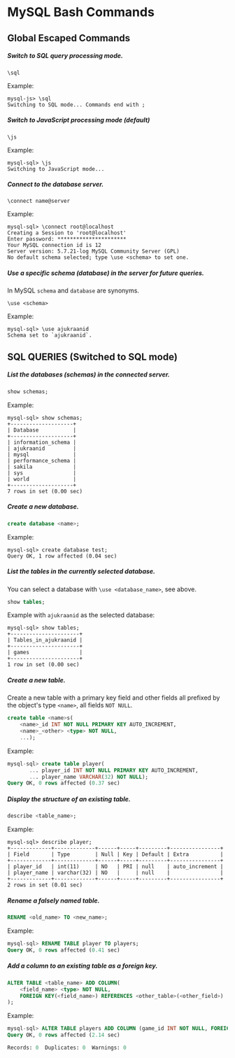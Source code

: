 # MySQL Bash Commands

## Global Escaped Commands

##### Switch to SQL query processing mode.
```
\sql
```
Example:
```
mysql-js> \sql
Switching to SQL mode... Commands end with ;
```

##### Switch to JavaScript processing mode (default)
```
\js
```
Example:
```
mysql-sql> \js
Switching to JavaScript mode...
```

##### Connect to the database server.
```
\connect name@server
```
Example:
```
mysql-sql> \connect root@localhost
Creating a Session to 'root@localhost'
Enter password: **********************
Your MySQL connection id is 12
Server version: 5.7.21-log MySQL Community Server (GPL)
No default schema selected; type \use <schema> to set one.
```

##### Use a specific schema (database) in the server for future queries.
In MySQL `schema` and `database` are synonyms.
```
\use <schema>
```
Example:
```
mysql-sql> \use ajukraanid
Schema set to `ajukraanid`.
```

## SQL QUERIES (Switched to SQL mode)

##### List the databases (schemas) in the connected server.
```sql
show schemas;
```
Example:
```
mysql-sql> show schemas;
+--------------------+
| Database           |
+--------------------+
| information_schema |
| ajukraanid         |
| mysql              |
| performance_schema |
| sakila             |
| sys                |
| world              |
+--------------------+
7 rows in set (0.00 sec)
```

##### Create a new database.
```sql
create database <name>;
```
Example:
```
mysql-sql> create database test;
Query OK, 1 row affected (0.04 sec)
```

##### List the tables in the currently selected database.
You can select a database with `\use <database_name>`, see above.
```sql
show tables;
```
Example with `ajukraanid` as the selected database:
```
mysql-sql> show tables;
+----------------------+
| Tables_in_ajukraanid |
+----------------------+
| games                |
+----------------------+
1 row in set (0.00 sec)
```

##### Create a new table.
Create a new table with a primary key field and other fields all prefixed by the object's type `<name>`, all fields `NOT NULL`.
```sql
create table <name>s(
	<name>_id INT NOT NULL PRIMARY KEY AUTO_INCREMENT,
	<name>_<other> <type> NOT NULL,
	...);
```
Example:
```sql
mysql-sql> create table player(
       ... player_id INT NOT NULL PRIMARY KEY AUTO_INCREMENT,
       ... player_name VARCHAR(32) NOT NULL);
Query OK, 0 rows affected (0.37 sec)
```

##### Display the structure of an existing table.
```sql
describe <table_name>;
```
Example:
```
mysql-sql> describe player;
+-------------+-------------+------+-----+---------+----------------+
| Field       | Type        | Null | Key | Default | Extra          |
+-------------+-------------+------+-----+---------+----------------+
| player_id   | int(11)     | NO   | PRI | null    | auto_increment |
| player_name | varchar(32) | NO   |     | null    |                |
+-------------+-------------+------+-----+---------+----------------+
2 rows in set (0.01 sec)
```

##### Rename a falsely named table.
```sql
RENAME <old_name> TO <new_name>;
```
Example:
```sql
mysql-sql> RENAME TABLE player TO players;
Query OK, 0 rows affected (0.41 sec)
```

##### Add a column to an existing table as a foreign key.
```sql
ALTER TABLE <table_name> ADD COLUMN(
	<field_name> <type> NOT NULL,
	FOREIGN KEY(<field_name>) REFERENCES <other_table>(<other_field>)
);
```
Example:
```sql
mysql-sql> ALTER TABLE players ADD COLUMN (game_id INT NOT NULL, FOREIGN KEY(game_id) REFERENCES games(game_id));
Query OK, 0 rows affected (2.14 sec)

Records: 0  Duplicates: 0  Warnings: 0
```
